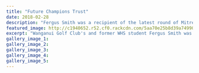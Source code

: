 ```yaml
---
title: "Future Champions Trust"
date: 2018-02-28
description: "Fergus Smith was a recipient of the latest round of Mitre 10 Mega Future Champions Trust funding..."
featured_image: http://c1940652.r52.cf0.rackcdn.com/5aa70e25b8d39a7499000b49/Fergus-Smith-Chron-29-July.jpg
excerpt: "Wanganui Golf Club's and former WHS student Fergus Smith was a recipient of the latest round of Mitre 10 Mega Future Champions Trust funding."
gallery_image_1: 
gallery_image_2: 
gallery_image_3: 
gallery_image_4: 
gallery_image_5: 
---
```

